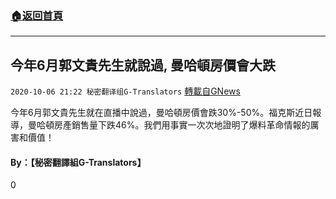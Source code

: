 ###  [:house:返回首頁](https://github.com/ourhimalayas/txt)
---

## 今年6月郭文貴先生就說過, 曼哈頓房價會大跌
`2020-10-06 21:22 秘密翻译组G-Translators` [轉載自GNews](https://gnews.org/zh-hant/407213/)

今年6月郭文貴先生就在直播中說過，曼哈頓房價會跌30%-50%。福克斯近日報導，曼哈頓房產銷售量下跌46%。我們用事實一次次地證明了爆料革命情報的厲害和價值！



####  **By：【秘密翻譯組G-Translators】**



0
